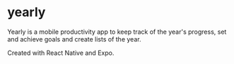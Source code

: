 # yearly

Yearly is a mobile productivity app to keep track of the year's progress, set and achieve goals and create lists of the year.

Created with React Native and Expo.
